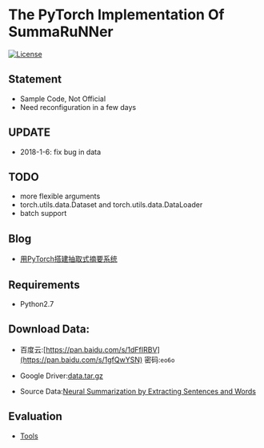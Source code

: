 # The PyTorch Implementation Of SummaRuNNer

[![License](https://img.shields.io/badge/license-MIT-000000.svg)](https://opensource.org/licenses/MIT)

## Statement

+ Sample Code, Not Official
+ Need reconfiguration in a few days

## UPDATE

+ 2018-1-6: fix bug in data

## TODO

+ more flexible arguments
+ torch.utils.data.Dataset and torch.utils.data.DataLoader
+ batch support

## Blog

+ [用PyTorch搭建抽取式摘要系统](http://mp.weixin.qq.com/s/9X77MPcQOQPwZaOVIVfo9Q)

## Requirements

+ Python2.7

## Download Data:  

+ 百度云:[https://pan.baidu.com/s/1dFfIRBV](https://pan.baidu.com/s/1gfQwYSN) 密码:`eo6o`

+ Google Driver:[data.tar.gz](https://drive.google.com/file/d/1zxSDpVKeCIdFkGPSSwzuY0aKodM--bjk/view?usp=sharing)

+ Source Data:[Neural Summarization by Extracting Sentences and Words](https://docs.google.com/uc?id=0B0Obe9L1qtsnSXZEd0JCenIyejg&export=download)

## Evaluation

+ [Tools](https://github.com/hpzhao/nlp-metrics)
